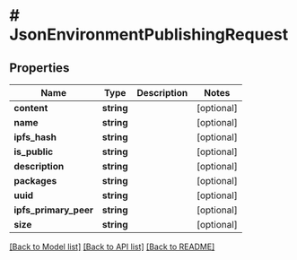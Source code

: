 # # JsonEnvironmentPublishingRequest

## Properties

Name | Type | Description | Notes
------------ | ------------- | ------------- | -------------
**content** | **string** |  | [optional]
**name** | **string** |  | [optional]
**ipfs_hash** | **string** |  | [optional]
**is_public** | **string** |  | [optional]
**description** | **string** |  | [optional]
**packages** | **string** |  | [optional]
**uuid** | **string** |  | [optional]
**ipfs_primary_peer** | **string** |  | [optional]
**size** | **string** |  | [optional]

[[Back to Model list]](../../README.md#models) [[Back to API list]](../../README.md#endpoints) [[Back to README]](../../README.md)
